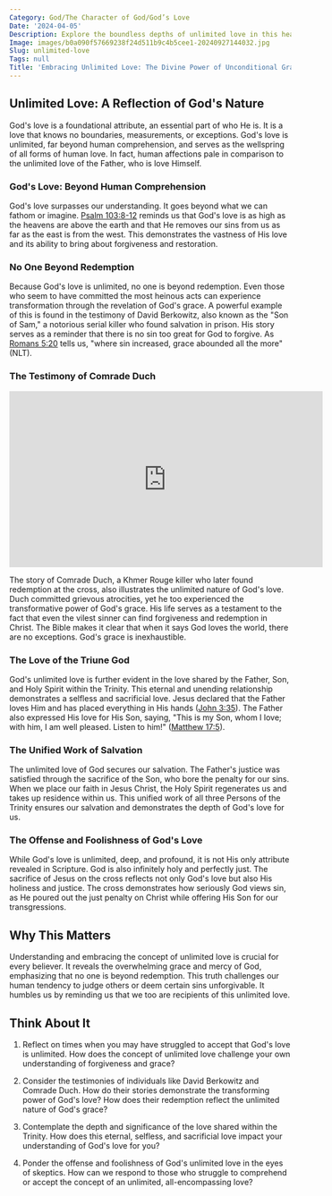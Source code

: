 ```yaml
---
Category: God/The Character of God/God’s Love
Date: '2024-04-05'
Description: Explore the boundless depths of unlimited love in this heartwarming article, delving into the power and beauty of love without boundaries. Discover the essence of unconditional love and its transformative impact.
Image: images/b0a090f57669238f24d511b9c4b5cee1-20240927144032.jpg
Slug: unlimited-love
Tags: null
Title: 'Embracing Unlimited Love: The Divine Power of Unconditional Grace'
---
```


## Unlimited Love: A Reflection of God's Nature

God's love is a foundational attribute, an essential part of who He is. It is a love that knows no boundaries, measurements, or exceptions. God's love is unlimited, far beyond human comprehension, and serves as the wellspring of all forms of human love. In fact, human affections pale in comparison to the unlimited love of the Father, who is love Himself.

### God's Love: Beyond Human Comprehension

God's love surpasses our understanding. It goes beyond what we can fathom or imagine. [Psalm 103:8-12](https://www.bibleref.com/Psalm/103/Psalm-103-8.html) reminds us that God's love is as high as the heavens are above the earth and that He removes our sins from us as far as the east is from the west. This demonstrates the vastness of His love and its ability to bring about forgiveness and restoration.

### No One Beyond Redemption

Because God's love is unlimited, no one is beyond redemption. Even those who seem to have committed the most heinous acts can experience transformation through the revelation of God's grace. A powerful example of this is found in the testimony of David Berkowitz, also known as the "Son of Sam," a notorious serial killer who found salvation in prison. His story serves as a reminder that there is no sin too great for God to forgive. As [Romans 5:20](https://www.bibleref.com/Romans/5/Romans-5-20.html) tells us, "where sin increased, grace abounded all the more" (NLT).

### The Testimony of Comrade Duch


<iframe width="560" height="315" src="https://www.youtube.com/embed/5EuWBWxHs18" frameborder="0" allow="autoplay; encrypted-media" allowfullscreen></iframe>


The story of Comrade Duch, a Khmer Rouge killer who later found redemption at the cross, also illustrates the unlimited nature of God's love. Duch committed grievous atrocities, yet he too experienced the transformative power of God's grace. His life serves as a testament to the fact that even the vilest sinner can find forgiveness and redemption in Christ. The Bible makes it clear that when it says God loves the world, there are no exceptions. God's grace is inexhaustible.

### The Love of the Triune God

God's unlimited love is further evident in the love shared by the Father, Son, and Holy Spirit within the Trinity. This eternal and unending relationship demonstrates a selfless and sacrificial love. Jesus declared that the Father loves Him and has placed everything in His hands ([John 3:35](https://www.bibleref.com/John/3/John-3-35.html)). The Father also expressed His love for His Son, saying, "This is my Son, whom I love; with him, I am well pleased. Listen to him!" ([Matthew 17:5](https://www.bibleref.com/Matthew/17/Matthew-17-5.html)).

### The Unified Work of Salvation

The unlimited love of God secures our salvation. The Father's justice was satisfied through the sacrifice of the Son, who bore the penalty for our sins. When we place our faith in Jesus Christ, the Holy Spirit regenerates us and takes up residence within us. This unified work of all three Persons of the Trinity ensures our salvation and demonstrates the depth of God's love for us.

### The Offense and Foolishness of God's Love

While God's love is unlimited, deep, and profound, it is not His only attribute revealed in Scripture. God is also infinitely holy and perfectly just. The sacrifice of Jesus on the cross reflects not only God's love but also His holiness and justice. The cross demonstrates how seriously God views sin, as He poured out the just penalty on Christ while offering His Son for our transgressions.

## Why This Matters

Understanding and embracing the concept of unlimited love is crucial for every believer. It reveals the overwhelming grace and mercy of God, emphasizing that no one is beyond redemption. This truth challenges our human tendency to judge others or deem certain sins unforgivable. It humbles us by reminding us that we too are recipients of this unlimited love.

## Think About It

1. Reflect on times when you may have struggled to accept that God's love is unlimited. How does the concept of unlimited love challenge your own understanding of forgiveness and grace?

2. Consider the testimonies of individuals like David Berkowitz and Comrade Duch. How do their stories demonstrate the transforming power of God's love? How does their redemption reflect the unlimited nature of God's grace?

3. Contemplate the depth and significance of the love shared within the Trinity. How does this eternal, selfless, and sacrificial love impact your understanding of God's love for you?

4. Ponder the offense and foolishness of God's unlimited love in the eyes of skeptics. How can we respond to those who struggle to comprehend or accept the concept of an unlimited, all-encompassing love?
